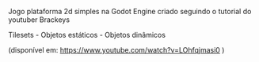 Jogo plataforma 2d simples na Godot Engine criado seguindo o tutorial do youtuber Brackeys 

Tilesets - 
Objetos estáticos - 
Objetos dinâmicos

(disponível em: https://www.youtube.com/watch?v=LOhfqjmasi0 )
